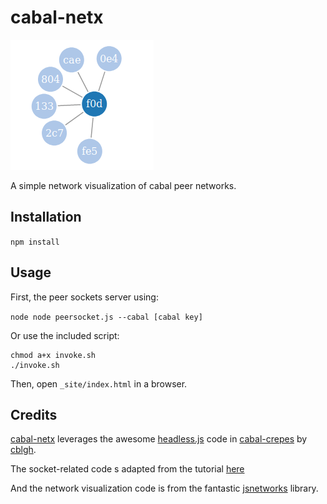 # cabal-netx

<img src="./network.png">

A simple network visualization of cabal peer networks.

## Installation

`npm install`

## Usage

First, the peer sockets server using:

`node node peersocket.js --cabal [cabal key]`

Or use the included script:

```
chmod a+x invoke.sh
./invoke.sh
```

Then, open `_site/index.html` in a browser.

## Credits

[cabal-netx](https://github.com/dwblair/cabal-netx) leverages the awesome [headless.js](https://github.com/cblgh/cabal-crepes/blob/master/headless.js) code in [cabal-crepes](https://github.com/cblgh/cabal-crepes) by [cblgh](https://github.com/cblgh). 

The socket-related code s adapted from the tutorial [here](https://github.com/processing/p5.js/wiki/p5.js,-node.js,-socket.io
)

And the network visualization code is from the fantastic [jsnetworks](https://github.com/fkling/JSNetworkX) library.
